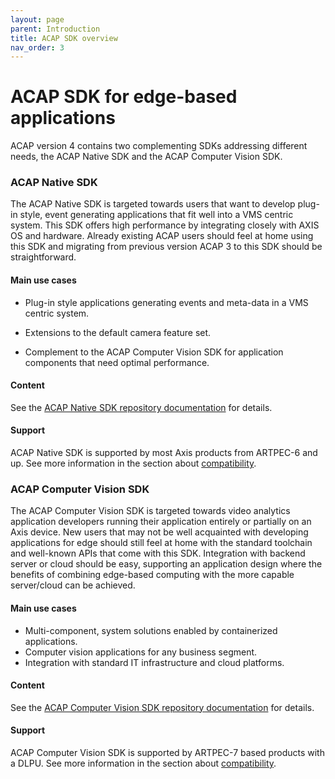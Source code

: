 ```yaml
---
layout: page
parent: Introduction
title: ACAP SDK overview
nav_order: 3
---
```


# ACAP SDK for edge-based applications

ACAP version 4 contains two complementing SDKs addressing different needs, the ACAP Native SDK and the ACAP Computer Vision SDK.

### ACAP Native SDK

The ACAP Native SDK is targeted towards users that want to develop plug-in style, event generating applications that fit well into a VMS centric system. This SDK offers high performance by integrating closely with AXIS OS and hardware. Already existing ACAP users should feel at home using this SDK and migrating from previous version ACAP 3 to this SDK should be straightforward.

#### Main use cases ####

* Plug-in style applications generating events and meta-data in a VMS centric system.

* Extensions to the default camera feature set.

* Complement to the ACAP Computer Vision SDK for application components that need optimal performance.

#### Content #### 

See the [ACAP Native SDK repository documentation]( https://github.com/AxisCommunications/acap-native-sdk) for details.

#### Support ####

ACAP Native SDK is supported by most Axis products from ARTPEC-6 and up. See more information in the section about [compatibility](../axis-devices).

### ACAP Computer Vision SDK

The ACAP Computer Vision SDK is targeted towards video analytics application developers running their application entirely or partially on an Axis device. New users that may not be well acquainted with developing applications for edge should still feel at home with the standard toolchain and well-known APIs that come with this SDK. Integration with backend server or cloud should be easy, supporting an application design where the benefits of combining edge-based computing with the more capable server/cloud can be achieved.

#### Main use cases ####

* Multi-component, system solutions enabled by containerized applications.
* Computer vision applications for any business segment.
* Integration with standard IT infrastructure and cloud platforms.

#### Content ####

See the [ACAP Computer Vision SDK repository documentation]( https://github.com/AxisCommunications/acap-computer-vision-sdk) for details.

#### Support ####

ACAP Computer Vision SDK is supported by ARTPEC-7 based products with a DLPU. See more information in the section about [compatibility](../axis-devices).
